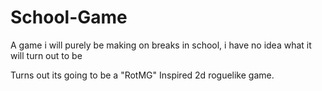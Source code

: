 # School-Game
A game i will purely be making on breaks in school, i have no idea what it will turn out to be

Turns out its going to be a "RotMG" Inspired 2d roguelike game.
